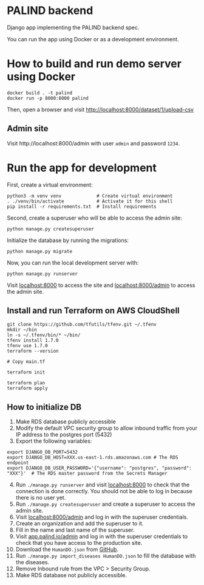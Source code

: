 # PALIND backend

Django app implementing the PALIND backend spec.

You can run the app using Docker or as a development environment.

# How to build and run demo server using Docker

    docker build . -t palind 
    docker run -p 8000:8000 palind 

Then, open a browser and visit [http://localhost:8000/dataset/1/upload-csv](http://localhost:8000/dataset/1/upload-csv)

## Admin site

Visit http://localhost:8000/admin with user `admin` and password `1234`.

# Run the app for development

First, create a virtual environment:

    python3 -m venv venv             # Create virtual environment
    . ./venv/bin/activate            # Activate it for this shell
    pip install -r requirements.txt  # Install requirements

Second, create a superuser who will be able to access the admin site:

    python manage.py createsuperuser

Initialize the database by running the migrations:

    python manage.py migrate

Now, you can run the local development server with:

    python manage.py runserver


Visit [localhost:8000](http://localhost:8000) to access the site and
[localhost:8000/admin](http://localhost:8000/admin) to access the admin site.

## Install and run Terraform on AWS CloudShell

    git clone https://github.com/tfutils/tfenv.git ~/.tfenv
    mkdir ~/bin
    ln -s ~/.tfenv/bin/* ~/bin/
    tfenv install 1.7.0
    tfenv use 1.7.0
    terraform --version

    # Copy main.tf

    terraform init

    terraform plan
    terraform apply

## How to initialize DB

1. Make RDS database publicly accessible
2. Modify the default VPC security group to allow inbound traffic from your IP address to the postgres port (5432)
3. Export the following variables:
```
export DJANGO_DB_PORT=5432
export DJANGO_DB_HOST=XXX.us-east-1.rds.amazonaws.com # The RDS endpoint
export DJANGO_DB_USER_PASSWORD='{"username": "postgres", "password": "XXX"}'  # The RDS master password from the Secrets Manager
```
4. Run `./manage.py runserver` and visit [localhost:8000](http://localhost:8000) to check that the connection is done correctly. You should not be able to log in because there is no user yet.
5. Run `./manage.py createsuperuser` and create a superuser to access the admin site.
6. Visit [localhost:8000/admin](http://localhost:8000/admin) and log in with the superuser credentials.
7. Create an organization and add the superuser to it.
8. Fill in the name and last name of the superuser.
9. Visit [app.palind.io/admin](https://app.palind.io/admin) and log in with the superuser credentials to check that you have access to the production site.
10. Download the `HumanDO.json` from [GitHub](https://github.com/DiseaseOntology/HumanDiseaseOntology/tree/main/src/ontology).
11. Run `./manage.py import_diseases HumanDO.json` to fill the database with the diseases.
12. Remove Inbound rule from the VPC > Security Group.
13. Make RDS database not publicly accessible.

